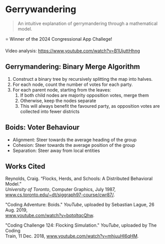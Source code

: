 # Gerrywandering

> An intuitive explanation of gerrymandering through a mathematical model.

⭐ Winner of the 2024 Congressional App Challege!

Video analysis: https://www.youtube.com/watch?v=B1UjuttHhng

## Gerrymandering: Binary Merge Algorithm

1. Construct a binary tree by recursively splitting the map into halves.
2. For each node, count the number of votes for each party.
3. For each parent node, starting from the leaves:
    1. If both child nodes are majority opposition votes, merge them
    2. Otherwise, keep the nodes separate
    3. This will always benefit the favoured party, as opposition votes are collected into fewer districts

## Boids: Voter Behaviour

- Alignment: Steer towards the average heading of the group
- Cohesion: Steer towards the average position of the group
- Separation: Steer away from local entities

## Works Cited

Reynolds, Craig. “Flocks, Herds, and Schools: A Distributed Behavioral Model.” \
    *University of Toronto*, Computer Graphics, July 1987, \
    www.cs.toronto.edu/~dt/siggraph97-course/cwr87/. 

"Coding Adventure: Boids." *YouTube*, uploaded by Sebastian Lague, 26 Aug. 2019, \
    www.youtube.com/watch?v=bqtqltqcQhw.

"Coding Challenge 124: Flocking Simulation." *YouTube*, uploaded by The Coding \
    Train, 11 Dec. 2018, www.youtube.com/watch?v=mhjuuHl6qHM.
